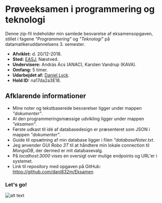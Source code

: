 # Prøveeksamen i programmering og teknologi
Denne zip-fil indeholder min samlede besvarelse af eksamensopgaven, stillet i fagene *"Programmering"* og *"Teknologi"* på datamatikeruddannelsens 3. semester.

* **Afviklet:** d. 20/12-2018.
* **Sted:** [EASJ](https://www.easj.dk/ "EASJ's Hjemmeside"), Næstved.
* **Undervisere:** András Ács (ANAC), Karsten Vandrup (KAVA).
* **Omfang:** 5 timer.
* **Udarbejdet af:** [Daniel Lyck](https://github.com/dani832m?tab=repositories "GitHub Repositories").
* **Hold ID:** na17da2a3E18.

## Afklarende informationer
* Mine noter og tekstbaserede besvarelser ligger under mappen *"dokumenter"*.
* Al den programmeringsmæssige udvikling ligger under mappen *"eksamen"*.
* Første udkast til idé af databasedesign er præsenteret som JSON i mappen *"dokumenter"*.
* Guide til opsætning af min database ligger i filen *"databaseNoter.txt*.
* Jeg anvender GUI *Robo 3T* til at håndtere min lokale connection til *MongoDB*, der dermed er mit databasevalg.
* På *localhost:3000* vises en oversigt over mulige endpoints og URL'er i systemet.
* Link til repository med opgaven på GitHub: https://github.com/dani832m/Eksamen

### Let's go!
![alt text](https://media.giphy.com/media/IPbS5R4fSUl5S/giphy.gif)